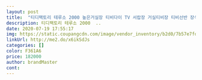 ```yaml
---
layout: post 
title:  "티디팩토리 테루소 2000 높은거실장 티비다이 TV 서랍장 거실티비장 티비선반 장식장 수납장, 테루소2000-화이트" 
description: 티디팩토리 테루소 2000  ..
date: 2020-07-19 17:55:17 
img: https://static.coupangcdn.com/image/vendor_inventory/b2d0/7b57e7fdfd08ea2bb2c590c9be6baac358ccf13a98ec4de068ed287f1ff0.jpg 
linkUrl: http://me2.do/x6ikSdJs 
categories: [] 
color: F361A6 
price: 182000 
author: brandMaster 
cont:  
---
```

 